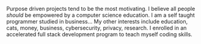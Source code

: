Purpose driven projects tend to be the most motivating.
I believe all people _should_ be empowered by a computer science education.
I am a self taught programmer studied in business...
My other interests include education, cats, money, business, cybersecurity, privacy, research.
I enrolled in an accelerated full stack development program to teach myself coding skills.


